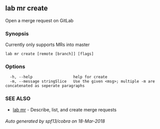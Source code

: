 ## lab mr create

Open a merge request on GitLab

### Synopsis
Currently only supports MRs into master

```
lab mr create [remote [branch]] [flags]
```

### Options

```
  -h, --help                  help for create
  -m, --message stringSlice   Use the given <msg>; multiple -m are concatenated as seperate paragraphs
```

### SEE ALSO

* [lab mr](lab_mr.md)	 - Describe, list, and create merge requests

###### Auto generated by spf13/cobra on 18-Mar-2018
